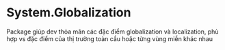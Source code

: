 # System.Globalization

Package giúp dev thỏa mãn các đặc điểm globalization và localization, phù hợp vs đặc điểm của thị trường toàn cầu hoặc từng vùng miền khác nhau
